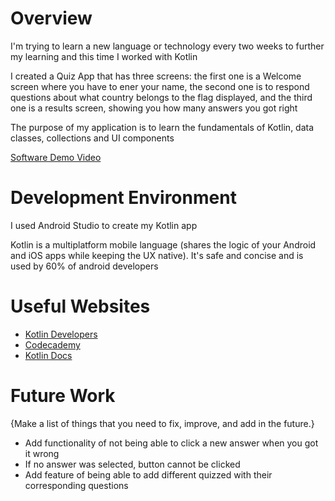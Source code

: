 # Overview

I'm trying to learn a new language or technology every two weeks to further my learning and this time I worked with Kotlin

I created a Quiz App that has three screens: the first one is a Welcome screen where you have to ener your name, the second one is to respond questions about what country belongs to the flag displayed, and the third one is a results screen, showing you how many answers you got right

The purpose of my application is to learn the fundamentals of Kotlin, data classes, collections and UI components

[Software Demo Video](https://youtu.be/IAtY_sPDZsg)

# Development Environment

I used Android Studio to create my Kotlin app

Kotlin is a multiplatform mobile language (shares the logic of your Android and iOS apps while keeping the UX native). It's safe and concise and is used by 60% of android developers

# Useful Websites

* [Kotlin Developers](https://developer.android.com/kotlin/first)
* [Codecademy](https://www.codecademy.com/courses/learn-kotlin/lessons/learn-kotlin-introduction/exercises/learn-kotlin-intro-what-is-kotlin)
* [Kotlin Docs](https://kotlinlang.org/docs/home.html)

# Future Work

{Make a list of things that you need to fix, improve, and add in the future.}
* Add functionality of not being able to click a new answer when you got it wrong
* If no answer was selected, button cannot be clicked
* Add feature of being able to add different quizzed with their corresponding questions
